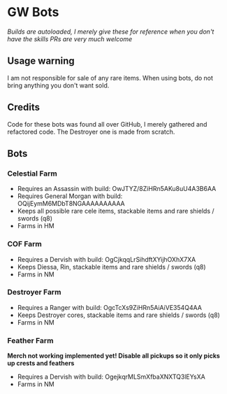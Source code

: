 # GW Bots
*Builds are autoloaded, I merely give these for reference when you don't have the skills*
*PRs are very much welcome*
## Usage warning
I am not responsible for sale of any rare items.
When using bots, do not bring anything you don't want sold.

## Credits
Code for these bots was found all over GitHub, I merely gathered and refactored code.
The Destroyer one is made from scratch.

## Bots

### Celestial Farm
- Requires an Assassin with build: OwJTYZ/8ZiHRn5AKu8uU4A3B6AA
- Requires General Morgan with build: OQijEymM6MDbT8NGAAAAAAAAAA
- Keeps all possible rare cele items, stackable items  and rare shields / swords (q8)
- Farms in HM

### COF Farm
- Requires a Dervish with build: OgCjkqqLrSihdftXYijhOXhX7XA
- Keeps Diessa, Rin, stackable items and rare shields / swords (q8)
- Farms in NM

### Destroyer Farm
- Requires a Ranger with build: OgcTcXs9ZiHRn5AiAiVE354Q4AA
- Keeps Destroyer cores, stackable items and rare shields / swords (q8)
- Farms in NM

### Feather Farm
**Merch not working implemented yet! Disable all pickups so it only picks up crests and feathers**
- Requires a Dervish with build: OgejkqrMLSmXfbaXNXTQ3lEYsXA
- Farms in NM

